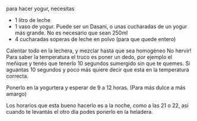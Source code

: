 para hacer yogur, necesitas
- 1 litro de leche
- 1 vaso de yogur. Puede ser un Dasani, o unas cucharadas de un yogur más grande. No es necesario que sean 250ml
- 4 cucharadas soperas de leche en polvo (para que quede entero)

Calentar todo en la lechera, y mezclar hasta que sea homogéneo 
No hervir! Para saber la temperatura el truco es poner un dedo, por ejemplo el meñique y tenés que tenerlo 10 segundos sumergido sin que te quemes. Si aguantas 10 segundos y poco más quiere decir que esta en la temperatura correcta.

Ponerlo en la yogurtera y esperar de 9 a 12 horas. (Para más dulce a más amargo)

Los horarios que esta bueno hacerlo es a la noche, como a las 21 o 22, asi cuando te levantás el otro día podes ponerlo en la heladera.
